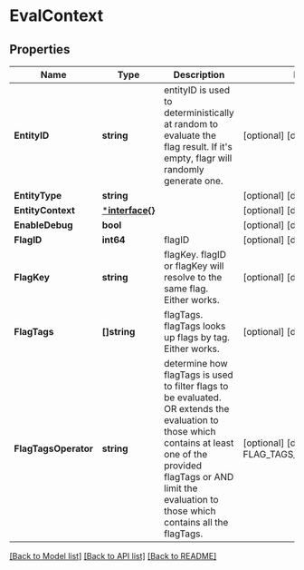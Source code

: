 # EvalContext

## Properties
Name | Type | Description | Notes
------------ | ------------- | ------------- | -------------
**EntityID** | **string** | entityID is used to deterministically at random to evaluate the flag result. If it&#x27;s empty, flagr will randomly generate one. | [optional] [default to null]
**EntityType** | **string** |  | [optional] [default to null]
**EntityContext** | [***interface{}**](interface{}.md) |  | [optional] [default to null]
**EnableDebug** | **bool** |  | [optional] [default to null]
**FlagID** | **int64** | flagID | [optional] [default to null]
**FlagKey** | **string** | flagKey. flagID or flagKey will resolve to the same flag. Either works. | [optional] [default to null]
**FlagTags** | **[]string** | flagTags. flagTags looks up flags by tag. Either works. | [optional] [default to null]
**FlagTagsOperator** | **string** | determine how flagTags is used to filter flags to be evaluated. OR extends the evaluation to those which contains at least one of the provided flagTags or AND limit the evaluation to those which contains all the flagTags. | [optional] [default to FLAG_TAGS_OPERATOR.ANY]

[[Back to Model list]](../README.md#documentation-for-models) [[Back to API list]](../README.md#documentation-for-api-endpoints) [[Back to README]](../README.md)

